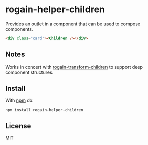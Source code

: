 # rogain-helper-children

Provides an outlet in a component that can be used to compose components.

```html
<div class="card"><Children /></div>
```

## Notes

Works in concert with [rogain-transform-children](https://github.com/krambuhl/regain-transform-children) to support deep component structures.

## Install 

With [npm](https://www.npmjs.com) do:

```
npm install rogain-helper-children
```

## License

MIT